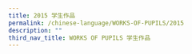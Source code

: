 ```yaml
---
title: 2015 学生作品
permalink: /chinese-language/WORKS-OF-PUPILS/2015
description: ""
third_nav_title: WORKS OF PUPILS 学生作品
---
```

